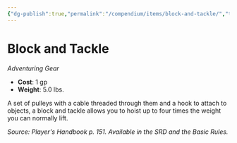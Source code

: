 ```yaml
---
{"dg-publish":true,"permalink":"/compendium/items/block-and-tackle/","tags":["compendium/src/5e/phb","item/gear"]}
---
```


# Block and Tackle
*Adventuring Gear*  

- **Cost**: 1 gp
- **Weight**: 5.0 lbs.

A set of pulleys with a cable threaded through them and a hook to attach to objects, a block and tackle allows you to hoist up to four times the weight you can normally lift.

*Source: Player's Handbook p. 151. Available in the SRD and the Basic Rules.*